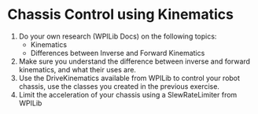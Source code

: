 # Chassis Control using Kinematics
1. Do your own research (WPILib Docs) on the following topics:
    - Kinematics
    - Differences between Inverse and Forward Kinematics
2. Make sure you understand the difference between inverse and forward kinematics, and what their uses are.
3. Use the DriveKinematics available from WPILib to control your robot chassis, use the classes you created in the previous exercise.
4. Limit the acceleration of your chassis using a SlewRateLimiter from WPILib


